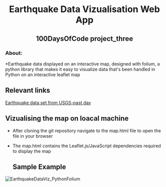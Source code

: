 <!-- PROJECT TITLE -->
  <h1 align="center">Earthquake Data Vizualisation Web App</h1>
 <h2 2 align="center">
    100DaysOfCode project_three
    <br />
    </h2>

### About:
*Earthquake data displayed on an interactive map, designed with folium, a python library that makes it easy to visualize data that's been handled in Python on an interactive leaflet map

 ## Relevant links

   [Earthquake data set from USGS-past day](https://earthquake.usgs.gov/earthquakes/feed/v1.0/summary/all_day.csv)
   
## Vizualising the map on loacal machine
- After cloning the git repository navigate to the map.html file to open the file in your browser
- The map.html contains the Leaflet.js/JavaScript dependencies required to display the map
   
  ## Sample Example
![EarthquakeDataViz_PythonFolium](https://user-images.githubusercontent.com/19821445/131269531-51c55d76-61ec-4b9c-9107-0d7cec32e963.JPG)
